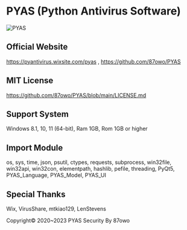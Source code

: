 # PYAS (Python Antivirus Software)
![PYAS](https://github.com/87owo/PYAS/assets/85057800/e49a0aef-6ef6-4485-8f93-e7a73f9571ea)

## Official Website
https://pyantivirus.wixsite.com/pyas , 
https://github.com/87owo/PYAS

## MIT License
https://github.com/87owo/PYAS/blob/main/LICENSE.md

## Support System
Windows 8.1, 10, 11 (64-bit), Ram 1GB, Rom 1GB or higher

## Import Module
os, sys, time, json, psutil, ctypes, requests, subprocess, win32file, win32api, win32con, elementpath, hashlib, pefile, threading, PyQt5, PYAS_Language, PYAS_Model, PYAS_UI

## Special Thanks
Wix, VirusShare, mtkiao129, LenStevens

Copyright© 2020~2023 PYAS Security By 87owo
